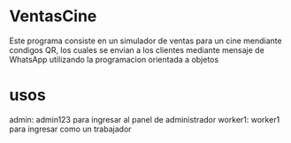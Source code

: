 # VentasCine
Este programa consiste en un simulador de ventas para un cine mendiante condigos QR, los cuales se envian a los clientes mediante mensaje de WhatsApp utilizando la programacion orientada a objetos

# usos
admin: admin123 para ingresar al panel de administrador 
worker1: worker1 para ingresar como un trabajador
